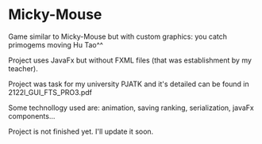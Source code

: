 # Micky-Mouse
 
Game similar to Micky-Mouse but with custom graphics: you catch primogems moving Hu Tao^^

Project uses JavaFx but without FXML files (that was establishment by my teacher).

Project was task for my university PJATK and it's detailed can be found in 2122l_GUI_FTS_PRO3.pdf

Some technollogy used are:
animation, saving ranking, serialization, javaFx components...

Project is not finished yet. I'll update it soon.
